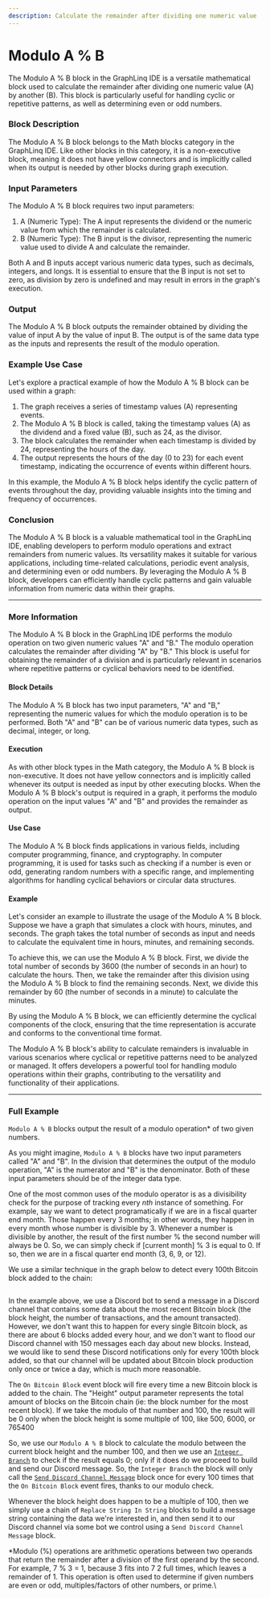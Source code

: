```yaml
---
description: Calculate the remainder after dividing one numeric value
---
```


# Modulo A % B

The Modulo A % B block in the GraphLinq IDE is a versatile mathematical block used to calculate the remainder after dividing one numeric value (A) by another (B). This block is particularly useful for handling cyclic or repetitive patterns, as well as determining even or odd numbers.

### Block Description

The Modulo A % B block belongs to the Math blocks category in the GraphLinq IDE. Like other blocks in this category, it is a non-executive block, meaning it does not have yellow connectors and is implicitly called when its output is needed by other blocks during graph execution.

### Input Parameters

The Modulo A % B block requires two input parameters:

1. A (Numeric Type): The A input represents the dividend or the numeric value from which the remainder is calculated.
2. B (Numeric Type): The B input is the divisor, representing the numeric value used to divide A and calculate the remainder.

Both A and B inputs accept various numeric data types, such as decimals, integers, and longs. It is essential to ensure that the B input is not set to zero, as division by zero is undefined and may result in errors in the graph's execution.

### Output

The Modulo A % B block outputs the remainder obtained by dividing the value of input A by the value of input B. The output is of the same data type as the inputs and represents the result of the modulo operation.

### Example Use Case

Let's explore a practical example of how the Modulo A % B block can be used within a graph:

1. The graph receives a series of timestamp values (A) representing events.
2. The Modulo A % B block is called, taking the timestamp values (A) as the dividend and a fixed value (B), such as 24, as the divisor.
3. The block calculates the remainder when each timestamp is divided by 24, representing the hours of the day.
4. The output represents the hours of the day (0 to 23) for each event timestamp, indicating the occurrence of events within different hours.

In this example, the Modulo A % B block helps identify the cyclic pattern of events throughout the day, providing valuable insights into the timing and frequency of occurrences.

### Conclusion

The Modulo A % B block is a valuable mathematical tool in the GraphLinq IDE, enabling developers to perform modulo operations and extract remainders from numeric values. Its versatility makes it suitable for various applications, including time-related calculations, periodic event analysis, and determining even or odd numbers. By leveraging the Modulo A % B block, developers can efficiently handle cyclic patterns and gain valuable information from numeric data within their graphs.



***

### More Information

The Modulo A % B block in the GraphLinq IDE performs the modulo operation on two given numeric values "A" and "B." The modulo operation calculates the remainder after dividing "A" by "B." This block is useful for obtaining the remainder of a division and is particularly relevant in scenarios where repetitive patterns or cyclical behaviors need to be identified.&#x20;

#### Block Details

The Modulo A % B block has two input parameters, "A" and "B," representing the numeric values for which the modulo operation is to be performed. Both "A" and "B" can be of various numeric data types, such as decimal, integer, or long.&#x20;

#### Execution

As with other block types in the Math category, the Modulo A % B block is non-executive. It does not have yellow connectors and is implicitly called whenever its output is needed as input by other executing blocks. When the Modulo A % B block's output is required in a graph, it performs the modulo operation on the input values "A" and "B" and provides the remainder as output.&#x20;

#### Use Case

The Modulo A % B block finds applications in various fields, including computer programming, finance, and cryptography. In computer programming, it is used for tasks such as checking if a number is even or odd, generating random numbers with a specific range, and implementing algorithms for handling cyclical behaviors or circular data structures.

#### Example

Let's consider an example to illustrate the usage of the Modulo A % B block. Suppose we have a graph that simulates a clock with hours, minutes, and seconds. The graph takes the total number of seconds as input and needs to calculate the equivalent time in hours, minutes, and remaining seconds.

To achieve this, we can use the Modulo A % B block. First, we divide the total number of seconds by 3600 (the number of seconds in an hour) to calculate the hours. Then, we take the remainder after this division using the Modulo A % B block to find the remaining seconds. Next, we divide this remainder by 60 (the number of seconds in a minute) to calculate the minutes.

By using the Modulo A % B block, we can efficiently determine the cyclical components of the clock, ensuring that the time representation is accurate and conforms to the conventional time format.

The Modulo A % B block's ability to calculate remainders is invaluable in various scenarios where cyclical or repetitive patterns need to be analyzed or managed. It offers developers a powerful tool for handling modulo operations within their graphs, contributing to the versatility and functionality of their applications.



***

### Full Example

`Modulo A % B` blocks output the result of a modulo operation\* of two given numbers.&#x20;

As you might imagine, `Modulo A % B` blocks have two input parameters called "A" and "B". In the division that determines the output of the modulo operation, "A" is the numerator and "B" is the denominator. Both of these input parameters should be of the integer data type.

One of the most common uses of the modulo operator is as a divisibility check for the purpose of tracking every _nth_ instance of something. For example, say we want to detect programatically if we are in a fiscal quarter end month. Those happen every 3 months; in other words, they happen in every month whose number is divisible by 3. Whenever a number is divisible by another, the result of the first number % the second number will always be 0. So, we can simply check if  \[current month] % 3 is equal to 0. If so, then we are in a fiscal quarter end month (3, 6, 9, or 12).

We use a similar technique in the graph below to detect every 100th Bitcoin block added to the chain:

<figure><img src="https://i.imgur.com/kEAG6jp.png" alt=""><figcaption></figcaption></figure>

In the example above, we use a Discord bot to send a message in a Discord channel that contains some data about the most recent Bitcoin block (the block height, the number of transactions, and the amount transacted). However, we don't want this to happen for every single Bitcoin block, as there are about 6 blocks added every hour, and we don't want to flood our Discord channel with 150 messages each day about new blocks. Instead, we would like to send these Discord notifications only for every 100th block added, so that our channel will be updated about Bitcoin block production only once or twice a day, which is much more reasonable.

The `On Bitcoin Block` event block will fire every time a new Bitcoin block is added to the chain. The "Height" output parameter represents the total amount of blocks on the Bitcoin chain (ie: the block number for the most recent block). If we take the modulo of that number and 100, the result will be 0 only when the block height is some multiple of 100, like 500, 6000, or 765400&#x20;

So, we use our `Modulo A % B` block to calculate the modulo between the current block height and the number 100, and then we use an [`Integer Branch`](../base-condition/integer-branch.md) to check if the result equals 0; only if it does do we proceed to build and send our Discord message. So, the `Integer Branch` the block will only call the [`Send Discord Channel Message`](../../blocks-messaging/discord/send-discord-channel-message.md) block once for every 100 times that the `On Bitcoin Block` event fires, thanks to our modulo check.

Whenever the block height does happen to be a multiple of 100, then we simply use a chain of `Replace String In String` blocks to build a message string containing the data we're interested in, and then send it to our Discord channel via some bot we control using a `Send Discord Channel Message` block.&#x20;

\*Modulo (%) operations are arithmetic operations between two operands that return the remainder after a division of the first operand by the second. For example, 7 % 3 = 1, because 3 fits into 7 2 full times, which leaves a remainder of 1. This operation is often used to determine if given numbers are even or odd, multiples/factors of other numbers, or prime.\
